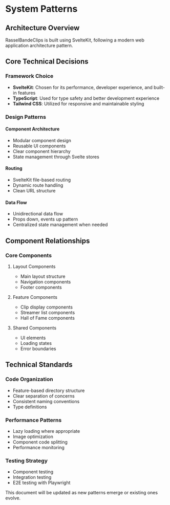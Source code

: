 # System Patterns

## Architecture Overview

RasselBandeClips is built using SvelteKit, following a modern web application architecture pattern.

## Core Technical Decisions

### Framework Choice

- **SvelteKit**: Chosen for its performance, developer experience, and built-in features
- **TypeScript**: Used for type safety and better development experience
- **Tailwind CSS**: Utilized for responsive and maintainable styling

### Design Patterns

#### Component Architecture

- Modular component design
- Reusable UI components
- Clear component hierarchy
- State management through Svelte stores

#### Routing

- SvelteKit file-based routing
- Dynamic route handling
- Clean URL structure

#### Data Flow

- Unidirectional data flow
- Props down, events up pattern
- Centralized state management when needed

## Component Relationships

### Core Components

1. Layout Components

   - Main layout structure
   - Navigation components
   - Footer components

2. Feature Components

   - Clip display components
   - Streamer list components
   - Hall of Fame components

3. Shared Components
   - UI elements
   - Loading states
   - Error boundaries

## Technical Standards

### Code Organization

- Feature-based directory structure
- Clear separation of concerns
- Consistent naming conventions
- Type definitions

### Performance Patterns

- Lazy loading where appropriate
- Image optimization
- Component code splitting
- Performance monitoring

### Testing Strategy

- Component testing
- Integration testing
- E2E testing with Playwright

This document will be updated as new patterns emerge or existing ones evolve.
